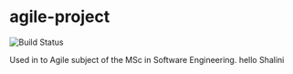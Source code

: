 # agile-project
![Build Status](https://img.shields.io/jenkins/build?jobUrl=http://ec2-52-31-249-164.eu-west-1.compute.amazonaws.com/job/agile-project/&style=for-the-badge)

Used in to Agile subject of the MSc in Software Engineering.
 hello Shalini 